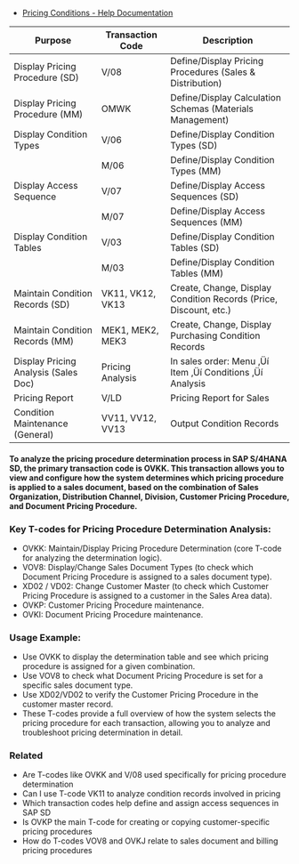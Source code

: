 
* [Pricing Conditions - Help Documentation](https://help.sap.com/docs/SAP_S4HANA_ON-PREMISE/7b24a64d9d0941bda1afa753263d9e39/5e49b753128eb44ce10000000a174cb4.html)

|Purpose                             |Transaction Code|Description                                                      |
|------------------------------------|----------------|-----------------------------------------------------------------|
|Display Pricing Procedure (SD)      |V/08            |Define/Display Pricing Procedures (Sales & Distribution)         |
|Display Pricing Procedure (MM)      |OMWK            |Define/Display Calculation Schemas (Materials Management)        |
|Display Condition Types             |V/06            |Define/Display Condition Types (SD)                              |
|                                    |M/06            |Define/Display Condition Types (MM)                              |
|Display Access Sequence             |V/07            |Define/Display Access Sequences (SD)                             |
|                                    |M/07            |Define/Display Access Sequences (MM)                             |
|Display Condition Tables            |V/03            |Define/Display Condition Tables (SD)                             |
|                                    |M/03            |Define/Display Condition Tables (MM)                             |
|Maintain Condition Records (SD)     |VK11, VK12, VK13|Create, Change, Display Condition Records (Price, Discount, etc.)|
|Maintain Condition Records (MM)     |MEK1, MEK2, MEK3|Create, Change, Display Purchasing Condition Records             |
|Display Pricing Analysis (Sales Doc)|Pricing Analysis|In sales order: Menu ‚Üí Item ‚Üí Conditions ‚Üí Analysis        |
|Pricing Report                      |V/LD            |Pricing Report for Sales                                         |
|Condition Maintenance (General)     |VV11, VV12, VV13|Output Condition Records                                         |



#### To analyze the pricing procedure determination process in SAP S/4HANA SD, the primary transaction code is OVKK. This transaction allows you to view and configure how the system determines which pricing procedure is applied to a sales document, based on the combination of Sales Organization, Distribution Channel, Division, Customer Pricing Procedure, and Document Pricing Procedure.

### Key T-codes for Pricing Procedure Determination Analysis:

* OVKK: Maintain/Display Pricing Procedure Determination (core T-code for analyzing the determination logic).
* VOV8: Display/Change Sales Document Types (to check which Document Pricing Procedure is assigned to a sales document type).
* XD02 / VD02: Change Customer Master (to check which Customer Pricing Procedure is assigned to a customer in the Sales Area data).
* OVKP: Customer Pricing Procedure maintenance.
* OVKI: Document Pricing Procedure maintenance.

### Usage Example:

* Use OVKK to display the determination table and see which pricing procedure is assigned for a given combination.
* Use VOV8 to check what Document Pricing Procedure is set for a specific sales document type.
* Use XD02/VD02 to verify the Customer Pricing Procedure in the customer master record.
* These T-codes provide a full overview of how the system selects the pricing procedure for each transaction, allowing you to analyze and troubleshoot pricing determination in detail.

### Related
* Are T-codes like OVKK and V/08 used specifically for pricing procedure determination
* Can I use T-code VK11 to analyze condition records involved in pricing
* Which transaction codes help define and assign access sequences in SAP SD
* Is OVKP the main T-code for creating or copying customer-specific pricing procedures
* How do T-codes VOV8 and OVKJ relate to sales document and billing pricing procedures
